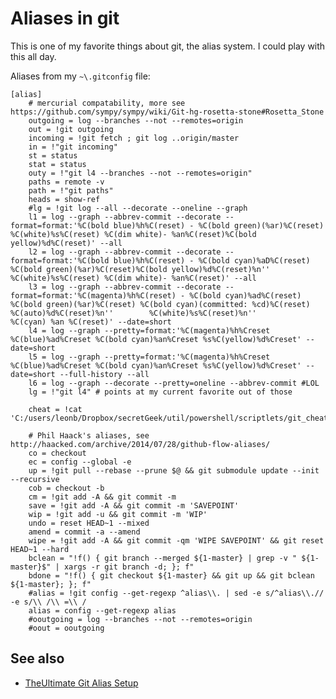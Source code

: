 ﻿# Aliases in git

This is one of my favorite things about git, the alias system. I could play with this all day.

Aliases from my `~\.gitconfig` file:

	[alias]
		# mercurial compatability, more see https://github.com/sympy/sympy/wiki/Git-hg-rosetta-stone#Rosetta_Stone
		outgoing = log --branches --not --remotes=origin
		out = !git outgoing
		incoming = !git fetch ; git log ..origin/master
		in = !"git incoming"
		st = status
		stat = status
		outy = !"git l4 --branches --not --remotes=origin"
		paths = remote -v
		path = !"git paths"
		heads = show-ref
		#lg = !git log --all --decorate --oneline --graph
		l1 = log --graph --abbrev-commit --decorate --format=format:'%C(bold blue)%h%C(reset) - %C(bold green)(%ar)%C(reset) %C(white)%s%C(reset) %C(dim white)- %an%C(reset)%C(bold yellow)%d%C(reset)' --all
		l2 = log --graph --abbrev-commit --decorate --format=format:'%C(bold blue)%h%C(reset) - %C(bold cyan)%aD%C(reset) %C(bold green)(%ar)%C(reset)%C(bold yellow)%d%C(reset)%n'' %C(white)%s%C(reset) %C(dim white)- %an%C(reset)' --all
		l3 = log --graph --abbrev-commit --decorate --format=format:'%C(magenta)%h%C(reset) - %C(bold cyan)%ad%C(reset) %C(bold green)(%ar)%C(reset) %C(bold cyan)(committed: %cd)%C(reset) %C(auto)%d%C(reset)%n''        %C(white)%s%C(reset)%n''        %C(cyan) %an %C(reset)' --date=short
		l4 = log --graph --pretty=format:'%C(magenta)%h%Creset %C(blue)%ad%Creset %C(bold cyan)%an%Creset %s%C(yellow)%d%Creset' --date=short
		l5 = log --graph --pretty=format:'%C(magenta)%h%Creset %C(blue)%ad%Creset %C(bold cyan)%an%Creset %s%C(yellow)%d%Creset' --date=short --full-history --all
		l6 = log --graph --decorate --pretty=oneline --abbrev-commit #LOL
		lg = !"git l4" # points at my current favorite out of those
	
		cheat = !cat 'C:/users/leonb/Dropbox/secretGeek/util/powershell/scriptlets/git_cheat.txt'
	
		# Phil Haack's aliases, see http://haacked.com/archive/2014/07/28/github-flow-aliases/
		co = checkout
		ec = config --global -e
		up = !git pull --rebase --prune $@ && git submodule update --init --recursive
		cob = checkout -b
		cm = !git add -A && git commit -m
		save = !git add -A && git commit -m 'SAVEPOINT'
		wip = !git add -u && git commit -m 'WIP'
		undo = reset HEAD~1 --mixed
		amend = commit -a --amend
		wipe = !git add -A && git commit -qm 'WIPE SAVEPOINT' && git reset HEAD~1 --hard
		bclean = "!f() { git branch --merged ${1-master} | grep -v " ${1-master}$" | xargs -r git branch -d; }; f"
		bdone = "!f() { git checkout ${1-master} && git up && git bclean ${1-master}; }; f"
		#alias = !git config --get-regexp ^alias\\. | sed -e s/^alias\\.// -e s/\\ /\\ =\\ /
		alias = config --get-regexp alias
		#ooutgoing = log --branches --not --remotes=origin
		#oout = ooutgoing


## See also

 * [TheUltimate Git Alias Setup](https://gist.github.com/mwhite/6887990)
